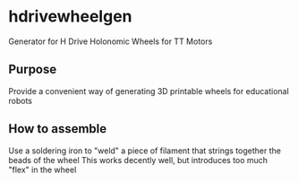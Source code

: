 # hdrivewheelgen
Generator for H Drive Holonomic Wheels for TT Motors

## Purpose
Provide a convenient way of generating 3D printable wheels for educational robots

## How to assemble
Use a soldering iron to "weld" a piece of filament that strings together the beads of the wheel
This works decently well, but introduces too much "flex" in the wheel
